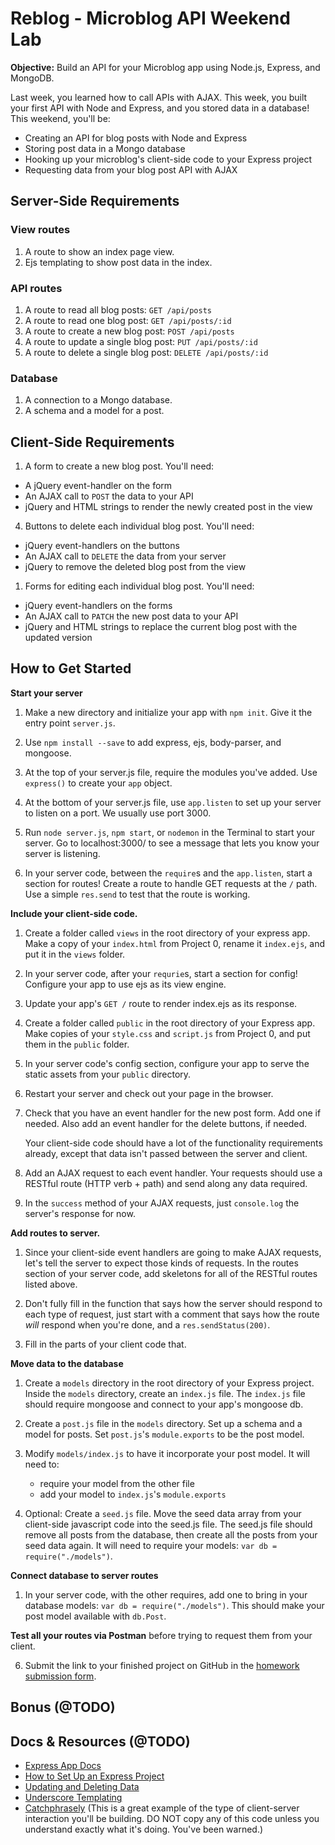 # Reblog - Microblog API Weekend Lab

**Objective:** Build an API for your Microblog app using Node.js, Express, and MongoDB.

Last week, you learned how to call APIs with AJAX. This week, you built your first API with Node and Express, and you stored data in a database! This weekend, you'll be:
  * Creating an API for blog posts with Node and Express
  * Storing post data in a Mongo database
  * Hooking up your microblog's client-side code to your Express project
  * Requesting data from your blog post API with AJAX

## Server-Side Requirements

### View routes

1. A route to show an index page view.
1. Ejs templating to show post data in the index.



### API routes

1. A route to read all blog posts: `GET /api/posts`
2. A route to read one blog post: `GET /api/posts/:id`
3. A route to create a new blog post: `POST /api/posts`
4. A route to update a single blog post: `PUT /api/posts/:id`
5. A route to delete a single blog post: `DELETE /api/posts/:id`

### Database

1. A connection to a Mongo database.
1. A schema and a model for a post.

## Client-Side Requirements

1. A form to create a new blog post. You'll need:
  * A jQuery event-handler on the form
  * An AJAX call to `POST` the data to your API
  * jQuery and HTML strings to render the newly created post in the view
4. Buttons to delete each individual blog post. You'll need:
  * jQuery event-handlers on the buttons
  * An AJAX call to `DELETE` the data from your server
  * jQuery to remove the deleted blog post from the view
1. Forms for editing each individual blog post. You'll need:
  * jQuery event-handlers on the forms
  * An AJAX call to `PATCH` the new post data to your API
  * jQuery and HTML strings to replace the current blog post with the updated version


## How to Get Started

**Start your server**

1. Make a new directory and initialize your app with `npm init`. Give it the entry point `server.js`. 

1. Use `npm install --save` to add express, ejs, body-parser, and mongoose.

1. At the top of your server.js file, require the modules you've added.  Use `express()` to create your `app` object.

1. At the bottom of your server.js file, use `app.listen` to set up your server to listen on a port. We usually use port 3000.

1. Run `node server.js`, `npm start`, or `nodemon` in the Terminal to start your server. Go to localhost:3000/ to see a message that lets you know your server is listening.

1. In your server code, between the `require`s and the `app.listen`, start a section for routes!  Create a route to handle GET requests at the `/` path. Use a simple `res.send` to test that the route is working.

**Include your client-side code.**

1. Create a folder called `views` in the root directory of your express app.  Make a copy of your `index.html` from Project 0, rename it `index.ejs`, and put it in the `views` folder.

1. In your server code, after your `requrie`s, start a section for config! Configure your app to use ejs as its view engine.

1. Update your app's `GET /` route to render  index.ejs as its response. 

2. Create a folder called `public` in the root directory of your Express app.  Make copies of your `style.css` and `script.js` from Project 0, and put them in the `public` folder.

3. In your server code's config section, configure your app to serve the static assets from your `public` directory.

1. Restart your server and check out your page in the browser.

4. Check that you have an event handler for the new post form.  Add one if needed.  Also add an event handler for the delete buttons, if needed. 

    Your client-side code should have a lot of the functionality requirements already, except that data isn't passed between the server and client.

1. Add an AJAX request to each event handler. Your requests should use a RESTful route (HTTP verb + path) and send along any data required.

1. In the `success` method of your AJAX requests, just `console.log` the server's response for now.

**Add routes to server.**
 
1. Since your client-side event handlers are going to make AJAX requests, let's tell the server to expect those kinds of requests.  In the routes section of your server code, add skeletons for all of the RESTful routes listed above. 

1. Don't fully fill in the function that says how the server should respond to each type of request, just start with a comment that says how the route *will* respond when you're done, and a `res.sendStatus(200)`. 

1. Fill in the parts of your client code that.


**Move data to the database**

1. Create a `models` directory in the root directory of your Express project. Inside the `models` directory, create an `index.js` file. The `index.js` file should require mongoose and connect to your app's mongoose db.

1. Create a `post.js` file in the `models` directory. Set up a schema and a model for posts. Set `post.js`'s `module.exports` to be the post model.

1. Modify `models/index.js` to have it incorporate your post model.  It will need to:
    - require your model from the other file
    - add your model to `index.js`'s `module.exports`

1. Optional: Create a `seed.js` file. Move the seed data array from your client-side javascript code into the seed.js file. The seed.js file should remove all posts from the database, then create all the posts from your seed data again. It will need to require your models: `var db = require("./models")`.

**Connect database to server routes**

1. In your server code, with the other requires, add one to bring in your database models: `var db = require("./models")`. This should make your post model available with `db.Post`. 



**Test all your routes via Postman** before trying to request them from your client.

6. Submit the link to your finished project on GitHub in the <a href="https://docs.google.com/a/generalassemb.ly/forms/d/14rNXnDaq5X5Rvda-1BRZCl9YmkOoZzf7oxGBEZG_YJE/viewform" target="_blank">homework submission form</a>.

## Bonus (@TODO)

## Docs & Resources (@TODO)

* <a href="http://expressjs.com/api.html#app" target="_blank">Express App Docs</a>
* <a href="https://github.com/sf-wdi-19-20/modules/blob/master/how_tos/express_project_setup.md" target="_blank">How to Set Up an Express Project</a>
* <a href="https://github.com/sf-wdi-19-20/modules/tree/master/w3_d3_2_update_and_delete" target="_blank">Updating and Deleting Data</a>
* <a href="https://github.com/sf-wdi-19-20/modules/tree/master/w2_d2_1_underscore_templating" target="_blank">Underscore Templating</a>
* <a href="https://github.com/sf-wdi-19-20/w3_catchphrasely" target="_blank">Catchphrasely</a> (This is a great example of the type of client-server interaction you'll be building. DO NOT copy any of this code unless you understand exactly what it's doing. You've been warned.)
